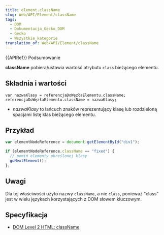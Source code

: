 ```yaml
---
title: element.className
slug: Web/API/Element/className
tags:
  - DOM
  - Dokumentacja_Gecko_DOM
  - Gecko
  - Wszystkie_kategorie
translation_of: Web/API/Element/className
---
```

{{APIRef}} Podsumowanie

**className** pobiera/ustawia wartość atrybutu `class` bieżącego elementu.

## Składnia i wartości

    var nazwaKlasy = referencjaDoWęzłaElementu.className;
    referencjaDoWęzłaElementu.className = nazwaKlasy;

- _nazwaKlasy_ to łańcuch znaków reprezentujący klasę lub rozdzieloną spacjami listę klas bieżącego elementu.

## Przykład

```js
var elementNodeReference = document.getElementById("div1");

if (elementNodeReference.className == "fixed") {
  // pomiń elementy określonej klasy
  goNextElement();
};
```

## Uwagi

Dla tej właściwości użyto nazwy `className`, a nie `class`, ponieważ "class" jest w wielu językach korzystających z DOM słowem kluczowym.

## Specyfikacja

- [DOM Level 2 HTML: className](http://www.w3.org/TR/DOM-Level-2-HTML/html.html#ID-95362176)
